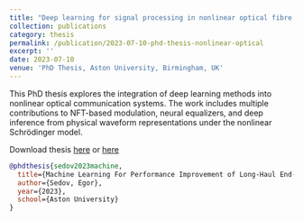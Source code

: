 ```yaml
---
title: "Deep learning for signal processing in nonlinear optical fibre communication systems"
collection: publications
category: thesis
permalink: /publication/2023-07-10-phd-thesis-nonlinear-optical
excerpt: ''
date: 2023-07-10
venue: 'PhD Thesis, Aston University, Birmingham, UK'
---
```

This PhD thesis explores the integration of deep learning methods into nonlinear optical communication systems. The work includes multiple contributions to NFT-based modulation, neural equalizers, and deep inference from physical waveform representations under the nonlinear Schrödinger model.

Download thesis [here](http://esf0.github.io/files/publication/deep_learning_signal_processing_nonlinear_optical_communication_thesis.pdf) or
[here](https://publications.aston.ac.uk/id/eprint/46296/1/SEDOV_EGOR_-_2023.pdf)

```bibtex
@phdthesis{sedov2023machine,
  title={Machine Learning For Performance Improvement of Long-Haul End-to-End Optical Transmission Systems},
  author={Sedov, Egor},
  year={2023},
  school={Aston University}
}
```
